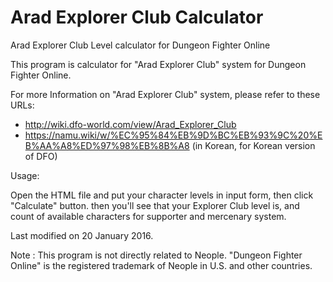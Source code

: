 # Arad Explorer Club Calculator
Arad Explorer Club Level calculator for Dungeon Fighter Online

This program is calculator for "Arad Explorer Club" system for Dungeon Fighter Online.

For more Information on "Arad Explorer Club" system, please refer to these URLs:

- http://wiki.dfo-world.com/view/Arad_Explorer_Club
- https://namu.wiki/w/%EC%95%84%EB%9D%BC%EB%93%9C%20%EB%AA%A8%ED%97%98%EB%8B%A8 (in Korean, for Korean version of DFO)

Usage:

Open the HTML file and put your character levels in input form, then click "Calculate" button.
then you'll see that your Explorer Club level is, and count of available characters for supporter and mercenary system.

Last modified on 20 January 2016.

Note : This program is not directly related to Neople. "Dungeon Fighter Online" is the registered trademark of Neople in U.S. and other countries.
